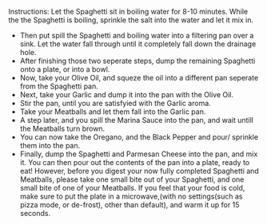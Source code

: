 Instructions: Let the Spaghetti sit in boiling water for 8-10 minutes. While the the Spaghetti is boiling, sprinkle the salt into the water and let it mix in.
- Then put spill the Spaghetti and boiling water into a filtering pan over a sink. Let the water fall through until it completely fall down the drainage hole.
- After finishing those two seperate steps, dump the remaining Spaghetti onto a plate, or into a bowl.
- Now, take your Olive Oil, and squeze the oil into a different pan seperate from the Spaghetti pan.
- Next, take your Garlic and dump it into the pan with the Olive Oil.
- Stir the pan, until you are satisfyied with the Garlic aroma.
- Take your Meatballs and let them fall into the Garlic pan.
- A step later, and you spill the Marina Sauce into the pan, and wait untill the Meatballs turn brown.
- You can now take the Oregano, and the Black Pepper and pour/ sprinkle them into the pan.
- Finally, dump the Spaghetti and Parmesan Cheese into the pan, and mix it. You can then pour out the contents of the pan into a plate, ready to eat! However, before you digest     your now fully completed Spaghetti and Meatballs, please take one small bite out of your Spaghetti, and one small bite of one of your Meatballs. If you feel that your food is     cold, make sure to put the plate in a microwave,(with no settings(such as pizza mode, or de-frost), other than default), and warm it up for 15 seconds.
